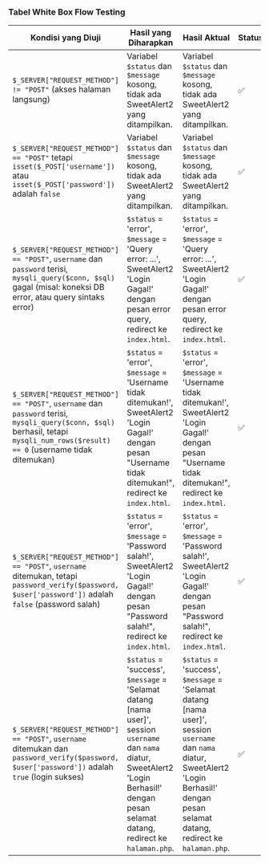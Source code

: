 ### Tabel White Box Flow Testing

| Kondisi yang Diuji                                                                                                                              | Hasil yang Diharapkan                                                                                                                                                      | Hasil Aktual                                                                                                                                                              | Status |
|-------------------------------------------------------------------------------------------------------------------------------------------------|----------------------------------------------------------------------------------------------------------------------------------------------------------------------|---------------------------------------------------------------------------------------------------------------------------------------------------------------------------|--------|
| `$_SERVER["REQUEST_METHOD"] != "POST"` (akses halaman langsung)                                                                                 | Variabel `$status` dan `$message` kosong, tidak ada SweetAlert2 yang ditampilkan.                                                                                         | Variabel `$status` dan `$message` kosong, tidak ada SweetAlert2 yang ditampilkan.                                                                                         | ✅     |
| `$_SERVER["REQUEST_METHOD"] == "POST"` tetapi `isset($_POST['username'])` atau `isset($_POST['password'])` adalah `false`                        | Variabel `$status` dan `$message` kosong, tidak ada SweetAlert2 yang ditampilkan.                                                                                         | Variabel `$status` dan `$message` kosong, tidak ada SweetAlert2 yang ditampilkan.                                                                                         | ✅     |
| `$_SERVER["REQUEST_METHOD"] == "POST"`, `username` dan `password` terisi, `mysqli_query($conn, $sql)` gagal (misal: koneksi DB error, atau query sintaks error) | `$status` = 'error', `$message` = 'Query error: ...', SweetAlert2 'Login Gagal!' dengan pesan error query, redirect ke `index.html`.                                   | `$status` = 'error', `$message` = 'Query error: ...', SweetAlert2 'Login Gagal!' dengan pesan error query, redirect ke `index.html`.                                   | ✅     |
| `$_SERVER["REQUEST_METHOD"] == "POST"`, `username` dan `password` terisi, `mysqli_query($conn, $sql)` berhasil, tetapi `mysqli_num_rows($result) == 0` (username tidak ditemukan) | `$status` = 'error', `$message` = 'Username tidak ditemukan!', SweetAlert2 'Login Gagal!' dengan pesan "Username tidak ditemukan!", redirect ke `index.html`.          | `$status` = 'error', `$message` = 'Username tidak ditemukan!', SweetAlert2 'Login Gagal!' dengan pesan "Username tidak ditemukan!", redirect ke `index.html`.          | ✅     |
| `$_SERVER["REQUEST_METHOD"] == "POST"`, `username` ditemukan, tetapi `password_verify($password, $user['password'])` adalah `false` (password salah) | `$status` = 'error', `$message` = 'Password salah!', SweetAlert2 'Login Gagal!' dengan pesan "Password salah!", redirect ke `index.html`.                                | `$status` = 'error', `$message` = 'Password salah!', SweetAlert2 'Login Gagal!' dengan pesan "Password salah!", redirect ke `index.html`.                                | ✅     |
| `$_SERVER["REQUEST_METHOD"] == "POST"`, `username` ditemukan dan `password_verify($password, $user['password'])` adalah `true` (login sukses)    | `$status` = 'success', `$message` = 'Selamat datang [nama user]', session `username` dan `nama` diatur, SweetAlert2 'Login Berhasil!' dengan pesan selamat datang, redirect ke `halaman.php`. | `$status` = 'success', `$message` = 'Selamat datang [nama user]', session `username` dan `nama` diatur, SweetAlert2 'Login Berhasil!' dengan pesan selamat datang, redirect ke `halaman.php`. | ✅     |
